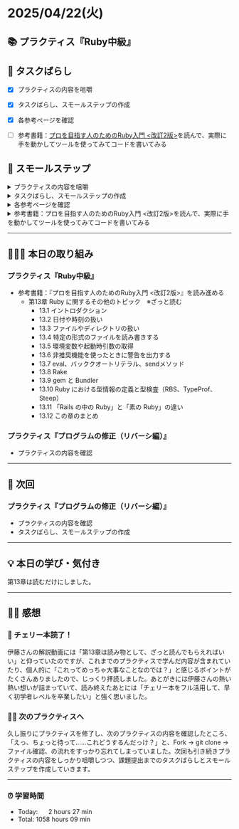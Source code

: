 # 2025/04/22(火)
## 📚 プラクティス『Ruby中級』


## 🧩 タスクばらし
- [x] プラクティスの内容を咀嚼
- [x] タスクばらし、スモールステップの作成
- [x] 各参考ページを確認
- [ ] 参考書籍：[プロを目指す人のためのRuby入門 <改訂2版>](https://www.amazon.co.jp/dp/4297124378/)を読んで、実際に手を動かしてツールを使ってみてコードを書いてみる


## 🐾 スモールステップ
<details><summary>プラクティスの内容を咀嚼</summary>

- [x] プラクティスの内容を咀嚼
</details>

<details><summary>タスクばらし、スモールステップの作成</summary>

- [x] タスクばらし、スモールステップの作成
</details>

<details><summary>各参考ページを確認</summary>

- [x] [学習を加速させるインデックス読書術](https://qiita.com/dkatsura/items/3364b293ed1451a66a8a)を再読
- [x] 動画：[著者自身が語る「プロを目指す人のためのRuby入門」の効果的な読み方](https://www.youtube.com/watch?v=qqqbHXarPO8)
</details>

<details><summary>参考書籍：プロを目指す人のためのRuby入門 <改訂2版>を読んで、実際に手を動かしてツールを使ってみてコードを書いてみる</summary>

- [x] 第1章  本書を読み進める前に
   - [x] 1.1 イントロダクション
   - [x] 1.2 本書の概要
   - [x] 1.3 Ruby について
   - [x] 1.4 Ruby のインストール
   - [x] 1.5 エディタ/IDE について
   - [x] 1.6 Ruby を動かしてみる
   - [x] 1.7 本書のサンプルコードについて
   - [x] 1.8 Ruby の公式リファレンスについて
   - [x] 1.9 この章のまとめ
- [x] 第2章  Ruby の基礎を理解する
   - [x] 2.1 イントロダクション
   - [x] 2.2 Ruby に関する基礎知識
   - [x] 2.3 文字列
   - [x] 2.4 数値
   - [x] 2.5 真偽値と条件分岐
   - [x] 2.6 メソッドの定義
   - [x] 2.7 例題：FizzBuzzプログラムを作成する
   - [x] 2.8 文字列についてもっと詳しく
   - [x] 2.9 数値についてもっと詳しく
   - [x] 2.10 真偽値と条件分岐についてもっと詳しく
   - [x] 2.11 メソッド定義についてもっと詳しく
   - [x] 2.12 そのほかの基礎知識
   - [x] 2.13 この章のまとめ
- [x] 第3章  テストを自動化する
   - [x] 3.1 イントロダクション
   - [x] 3.2 Minitest の基本
   - [x] 3.3 FizzBuzzプログラムのテスト自動化
   - [x] 3.4 この章のまとめ
- [x] 第4章  配列や繰り返し処理を理解する
   - [x] 4.1 イントロダクション
   - [x] 4.2 配列
   - [x] 4.3 ブロック
   - [x] 4.4 ブロックを使う配列のメソッド
   - [x] 4.5 範囲（Range）
   - [x] 4.6 例題：RGB変換プログラムを作成する
   - [x] 4.7 配列についてもっと詳しく
   - [x] 4.8 ブロックについてもっと詳しく
   - [x] 4.9 範囲（Range）についてもっと詳しく
   - [x] 4.10 さまざまな繰り返し処理
   - [x] 4.11 繰り返し処理用の制御構造
   - [x] 4.12 この章のまとめ
- [x] 第5章  ハッシュやシンボルを理解する
   - [x] 5.1 イントロダクション
   - [x] 5.2 ハッシュ
   - [x] 5.3 シンボル
   - [x] 5.4 続・ハッシュについて
   - [x] 5.5 例題：長さの単位交換プログラムを作成する
   - [x] 5.6 ハッシュとキーワード引数についてもっと詳しく
   - [x] 5.7 シンボルについてもっと詳しく
   - [x] 5.8 この章のまとめ
- [x] 第6章  正規表現を理解する
   - [x] 6.1 イントロダクション
   - [x] 6.2 正規表現って何？
   - [x] 6.3 Ruby における正規表現オブジェクト
   - [x] 6.4 例題：Ruby のハッシュ記法を変換する
   - [x] 6.5 正規表現オブジェクトについてもっと詳しく
   - [x] 6.6 この章のまとめ
- [x] 第7章  クラスの作成を理解する
   - [x] 7.1 イントロダクション
   - [x] 7.2 オブジェクト指向プログラミングの基礎知識
   - [x] 7.3 クラスの定義
   - [x] 7.4 例題：改札機プログラムの作成
   - [x] 7.5 selfキーワード
   - [x] 7.6 クラスの継承
   - [x] 7.7 メソッドの可視性
   - [x] 7.8 定数についてもっと詳しく
   - [x] 7.9 さまざまな種類の変数
   - [x] 7.10 クラス定義や Ruby の言語使用に関する高度な話題
   - [x] 7.11 この章のまとめ
- [x] 第8章  モジュールを理解する
   - [x] 8.1 イントロダクション
   - [x] 8.2 モジュールの概要
   - [x] 8.3 モジュールを利用したメソッド定義（include と extend）
   - [x] 8.4 例題：rainbowメソッドの作成
   - [x] 8.5 モジュールを利用したメソッド定義についてもっと詳しく
   - [x] 8.6 モジュールを利用した名前空間の作成
   - [x] 8.7 関数や定数を提供するモジュールの作成
   - [x] 8.8 状態を保持するモジュールの作成
   - [x] 8.9 モジュールに関する高度な話題
   - [x] 8.10 この章のまとめ
- [x] 第9章  例外処理を理解する
   - [x] 9.1 イントロダクション
   - [x] 9.2 例外の捕捉
   - [x] 9.3 意図的に例外を発生させる
   - [x] 9.4 例外処理のベストプラクティス
   - [x] 9.5 例題：正規表現チェッカープログラムの作成
   - [x] 9.6 例外処理についてもっと詳しく
   - [x] 9.7 この章のまとめ
- [x] 第10章  yield と Proc を理解する
   - [x] 10.1 イントロダクション
   - [x] 10.2 ブロックを利用するメソッドの定義と yield
   - [x] 10.3 Procオブジェクト
   - [x] 10.4 例題：ワードシンセサイザーの作成
   - [x] 10.5 Procオブジェクトについてもっと詳しく
   - [x] 10.6 この章のまとめ
- [x] 第11章  パターンマッチを理解する
   - [x] 11.1 イントロダクション
   - [x] 11.2 パターンマッチの基本
   - [x] 11.3 パターンマッチの利用パターン
   - [x] 11.4 例題：ログフォーマッターの作成
   - [x] 11.5 パターンマッチについてもっと詳しく
   - [x] 11.6 この章のまとめ
- [x] 第12章  Ruby のデバッグ技法を身につける
   - [x] 12.1 イントロダクション
   - [x] 12.2 バックトレースの読み方
   - [x] 12.3 よく発生する例外クラスとその原因
   - [x] 12.4 プログラムの途中経過を確認する
   - [x] 12.5 汎用的なトラブルシューティング方法
   - [x] 12.6 この章のまとめ
- [x] 第13章  Ruby に関するその他のトピック
   - [x] 13.1 イントロダクション
   - [x] 13.2 日付や時刻の扱い
   - [x] 13.3 ファイルやディレクトリの扱い
   - [x] 13.4 特定の形式のファイルを読み書きする
   - [x] 13.5 環境変数や起動時引数の取得
   - [x] 13.6 非推奨機能を使ったときに警告を出力する
   - [x] 13.7 eval、バッククオートリテラル、sendメソッド
   - [x] 13.8 Rake
   - [x] 13.9 gem と Bundler
   - [x] 13.10 Ruby における型情報の定義と型検査（RBS、TypeProf、Steep）
   - [x] 13.11 「Rails の中の Ruby」と「素の Ruby」の違い
   - [x] 13.12 この章のまとめ

</details>


---


## 🧑🏻‍💻 本日の取り組み
### プラクティス『Ruby中級』
- 参考書籍：『プロを目指す人のためのRuby入門 <改訂2版>』を読み進める
  - 第13章  Ruby に関するその他のトピック　※ざっと読む
    - 13.1 イントロダクション
    - 13.2 日付や時刻の扱い
    - 13.3 ファイルやディレクトリの扱い
    - 13.4 特定の形式のファイルを読み書きする
    - 13.5 環境変数や起動時引数の取得
    - 13.6 非推奨機能を使ったときに警告を出力する
    - 13.7 eval、バッククオートリテラル、sendメソッド
    - 13.8 Rake
    - 13.9 gem と Bundler
    - 13.10 Ruby における型情報の定義と型検査（RBS、TypeProf、Steep）
    - 13.11 「Rails の中の Ruby」と「素の Ruby」の違い
    - 13.12 この章のまとめ

### プラクティス『プログラムの修正（リバーシ編）』
- プラクティスの内容を確認


---


## 🎯 次回
### プラクティス『プログラムの修正（リバーシ編）』
- プラクティスの内容を確認
- タスクばらし、スモールステップの作成
    

---


## 💡 本日の学び・気付き
第13章は読むだけにしました。


---


## ✍🏻 感想
### 🍒 チェリー本読了！
伊藤さんの解説動画には「第13章は読み物として、ざっと読んでもらえればいい」と仰っていたのですが、これまでのプラクティスで学んだ内容が含まれていたり、個人的に「これってめっちゃ大事なことなのでは？」と感じるポイントがたくさんありましたので、じっくり拝読しました。あとがきには伊藤さんの熱い熱い想いが詰まっていて、読み終えたあとには「チェリー本をフル活用して、早く初学者レベルを卒業したい」と強く思いました。

### 🏋🏻 次のプラクティスへ
久し振りにプラクティスを修了し、次のプラクティスの内容を確認したところ、「えっ、ちょっと待って......これどうするんだっけ？」と、Fork → git clone → ファイル確認、の流れをすっかり忘れてしまっていました。次回も引き続きプラクティスの内容をしっかり咀嚼しつつ、課題提出までのタスクばらしとスモールステップを作成していきます。


---


### ⏰ 学習時間
- Today:&nbsp;&nbsp;&nbsp;&nbsp;&nbsp; 2 hours 27 min
- Total: 1058 hours 09 min
